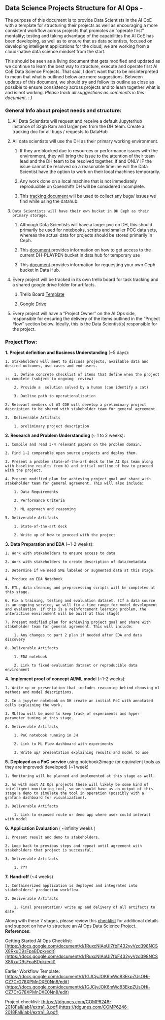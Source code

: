 ## Data Science Projects Structure for AI Ops -

The purpose of this document is to provide Data Scientists in the AI CoE with a template for structuring their projects as well as encouraging a more consistent workflow across projects that promotes an “operate first” mentality; testing and taking advantage of the capabilities the AI CoE has been developing, as well as to ensure that as data scientists, focused on developing intelligent applications for the cloud, we are working from a cloud-native data science mindset from the start.   

This should be seen as a living document that gets modified and updated as we continue to learn the best way to structure, execute and operate first AI CoE Data Science Projects. That said, I don’t want that to be misinterpreted to mean that what is outlined below are mere suggestions. Between updates of this document, we should try and follow its outline as close as possible to ensure consistency across projects and to learn together what is and is not working. *Please track all suggestions as comments in this document. : )*

### General Info about project needs and structure:


1. All Data Scientists will request and receive a default Jupyterhub instance of 32gb Ram and larger pvc from the DH team. Create a tracking doc for all bugs / requests to DataHub


2. All data scientists will use the DH as their primary working environment. 

	1. If they are blocked due to resources or performance issues with the environment, they will bring the issue to the attention of their team lead and the DH team to be resolved together. If and ONLY IF the issue cannot be resolved on a reasonable timeline will the Data Scientist have the option to work on their local machines temporarily. 

	2. Any work done on a local machine that is not immediately reproducible on Openshift/ DH will be considered incomplete. 

	3. This  [tracking document ](https://docs.google.com/document/d/1-QX-_OoPIGn-FM-QViVNSyJ-pXBVARPBbAsRvtd1_xU/edit) will be used to collect any bugs/ issues we find while using the datahub. 


3.     Data Scientists will have their own bucket in DH Ceph as their primary storage.

	1. Although Data Scientists will have a larger pvc on DH, this should primarily be used for notebooks, scripts and smaller POC data sets, whereas the actual data for projects should be stored primarily in Ceph. 

	2. This  [document ](https://docs.google.com/document/d/1St3G_I3fZHaxU-GC5lrxD9v4Q009OCbcL7SRUZf_gmU/edit#heading=h.sjyd8okvpwjk) provides information on how to get access to the current DH-PLAYPEN bucket in data hub for temporary use 

	3. This  [document](https://help.datahub.redhat.com/docs/onboarding-to-ceph-s3)  provides information for requesting your own Ceph bucket  in Data Hub.     



4. Every project will be tracked in its own trello board for task tracking and a shared google drive folder for artifacts. 

	1. Trello Board  [Template](https://trello.com/b/lp1G9yLk/ai-ops-ds-project-template) 

	2. Google [ Drive](https://drive.google.com/drive/folders/17nhASQZUbGISFQswUb-ft3V1dxbD7dtX) 

 
5. Every project will have a “Project Owner” on the AI Ops side, responsible for ensuring the delivery of the items outlined in the “Project Flow” section below. Ideally, this is the Data Scientist(s) responsible for the project.   


 
### Project Flow:


**1.** **Project definition and Business Understanding** (~5  days):

	1. Stakeholders will meet to discuss projects, available data and desired outcomes, use cases and end-users.

		1. Define concrete checklist of items that define when the project is complete (subject to ongoing  review)

		2. Provide a  solution solved by a human (can identify a cat)

		3. Outline path to operationalization

	2. Relevant members of AI COE will develop a preliminary project description to be shared with stakeholder team for general agreement. 

	3.  Deliverable Artifacts

		1. preliminary project description     


**2.** **Research and Problem Understanding** (~ 1 to 2 weeks):

	1. Compile and read 3-4 relevant papers on the problem domain.

	2. Find 1-2 comparable open source projects and deploy them. 

	3. Present a problem state-of-the-art deck to the AI Ops team along with baseline results from b) and initial outline of how to proceed with the project.

	4. Present modified plan for achieving project goal and share with stakeholder team for general agreement. This will also include: 

		1. Data Requirements 

		2. Performance Criteria

		3. ML approach and reasoning

	5. Deliverable Artifacts

		1. State-of-the-art deck

		2. Write up of how to proceed with the project


**3.** **Data Preparation and EDA** (~1-2 weeks): 

	1. Work with stakeholders to ensure access to data

	2. Work with stakeholders to create description of data/metadata

	3. Determine if we need SME labeled or augmented data at this stage.  

	4. Produce an EDA Notebook

	5. ETL, data cleaning and preprocessing scripts will be completed at this stage. 

	6. Fix a training, testing and evaluation dataset. (If a data source is an ongoing service, we will fix a time range for model development and evaluation. If this is a reinforcement learning problem, the interactive environment will be built at this stage) 

	7. Present modified plan for achieving project goal and share with stakeholder team for general agreement. This will include: 

		1. Any changes to part 2 plan if needed after EDA and data discovery

	8. Deliverable Artifacts

		1. EDA notebook

		2. Link to fixed evaluation dataset or reproducible data environment


**4.** **Implement proof of concept AI/ML mode**l (~1-2 weeks):

	1. Write up or presentation that includes reasoning behind choosing ml methods and model descriptions. 

	2. In a jupyter notebook on DH create an initial PoC with annotated cells explaining the work.

	3. MLflow will be used to keep track of experiments and hyper parameter tuning at this stage.  

	4. Deliverable Artifacts

		1. PoC notebook running in JH

		2. Link to ML Flow dashboard with experiments

		3. Write up/ presentation explaining results and model to use  


**5.** **Deployed as a PoC service** using notebook2image (or equivalent tools as they are improved/ developed) (~1 week) 

	1. Monitoring will be planned and implemented at this stage as well.

	2. As with most AI Ops projects these will likely be some kind of intelligent monitoring tool, so we should have as an output of this stage a demo to simulate the tool in operation (possibly with a grafana dashboard for visualization). 

	3. Deliverable Artifacts

		1. Link to exposed route or demo app where user could interact with model


**6.** **Application Evaluation** ( ~infinity weeks ) 

	1. Present result and demo to stakeholders.

	2. Loop back to previous steps and repeat until agreement with stakeholders that project is successful.

	3. Deliverable Artifacts

		1. ???

 
**7.** **Hand-off** (~4 weeks)

	1. Containerized application is deployed and integrated into stakeholders’ production workflow.    

	2. Deliverable Artifacts

		1. Final presentation/ write up and delivery of all artifacts to date 


Along with these 7 stages, please review this  [checklist](https://tdgunes.com/COMP6246-2018Fall/lab1/extra1_3.pdf)  for additional details and support on how to structure an AI Ops  Data Science Project.
**References:**

Getting Started AI Ops Checklist:
 [https://docs.google.com/document/d/1RuxcNIAoUI7fbF432yvVzd398NCSX8RxuD9sFpaBDpk/edit](https://docs.google.com/document/d/1RuxcNIAoUI7fbF432yvVzd398NCSX8RxuD9sFpaBDpk/edit) 

Earlier Workflow Template:
 [https://docs.google.com/document/d/1GJCjvJOK6mWc83EkpZUsOHi-CZ7CrG78XPMnDXE0Nn8/edit](https://docs.google.com/document/d/1GJCjvJOK6mWc83EkpZUsOHi-CZ7CrG78XPMnDXE0Nn8/edit) 

Project checklist:
 [https://tdgunes.com/COMP6246-2018Fall/lab1/extra1_3.pdf](https://tdgunes.com/COMP6246-2018Fall/lab1/extra1_3.pdf) 
